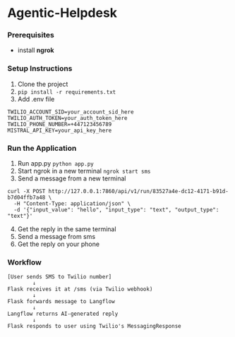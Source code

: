 # Agentic-Helpdesk

### Prerequisites
- install **ngrok**

### Setup Instructions
1. Clone the project
2. `pip install -r requirements.txt`
3. Add .env file
```
TWILIO_ACCOUNT_SID=your_account_sid_here
TWILIO_AUTH_TOKEN=your_auth_token_here
TWILIO_PHONE_NUMBER=+447123456789
MISTRAL_API_KEY=your_api_key_here
```

### Run the Application
1. Run app.py
`python app.py`
2. Start ngrok in a new terminal
`ngrok start sms`
3. Send a message from a new terminal
```
curl -X POST http://127.0.0.1:7860/api/v1/run/83527a4e-dc12-4171-b91d-b7d04ffb7a48 \
  -H "Content-Type: application/json" \
  -d '{"input_value": "hello", "input_type": "text", "output_type": "text"}'
```
4. Get the reply in the same terminal
5. Send a message from sms
6. Get the reply on your phone



### Workflow
```
[User sends SMS to Twilio number]
        ↓
Flask receives it at /sms (via Twilio webhook)
        ↓
Flask forwards message to Langflow
        ↓
Langflow returns AI-generated reply
        ↓
Flask responds to user using Twilio's MessagingResponse
```